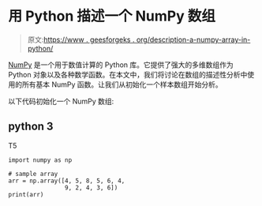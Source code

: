 # 用 Python 描述一个 NumPy 数组

> 原文:[https://www . geesforgeks . org/description-a-numpy-array-in-python/](https://www.geeksforgeeks.org/describe-a-numpy-array-in-python/)

[NumPy](https://www.geeksforgeeks.org/python-numpy/) 是一个用于数值计算的 Python 库。它提供了强大的多维数组作为 Python 对象以及各种数学函数。在本文中，我们将讨论在数组的描述性分析中使用的所有基本 NumPy 函数。让我们从初始化一个样本数组开始分析。

以下代码初始化一个 NumPy 数组:

## python 3

T5

```
import numpy as np

# sample array
arr = np.array([4, 5, 8, 5, 6, 4,
                9, 2, 4, 3, 6])
print(arr)
```